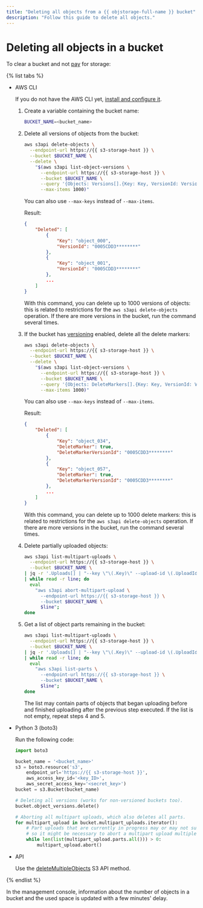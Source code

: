 ```yaml
---
title: "Deleting all objects from a {{ objstorage-full-name }} bucket"
description: "Follow this guide to delete all objects."
---
```


# Deleting all objects in a bucket

To clear a bucket and not [pay](../../pricing.md) for storage:

{% list tabs %}

- AWS CLI

   If you do not have the AWS CLI yet, [install and configure it](../../tools/aws-cli.md).

   1. Create a variable containing the bucket name:

      ```bash
      BUCKET_NAME=<bucket_name>
      ```

   1. Delete all versions of objects from the bucket:

      ```bash
      aws s3api delete-objects \
        --endpoint-url https://{{ s3-storage-host }} \
        --bucket $BUCKET_NAME \
        --delete \
          "$(aws s3api list-object-versions \
            --endpoint-url https://{{ s3-storage-host }} \
            --bucket $BUCKET_NAME \
            --query '{Objects: Versions[].{Key: Key, VersionId: VersionId}}' \
            --max-items 1000)"
      ```

      You can also use `--max-keys` instead of `--max-items`.

      Result:

      ```json
      {
          "Deleted": [
              {
                  "Key": "object_000",
                  "VersionId": "0005CDD3********"
              },
              {
                  "Key": "object_001",
                  "VersionId": "0005CDD3********"
              },
              ...
          ]
      }
      ```

      With this command, you can delete up to 1000 versions of objects: this is related to restrictions for the `aws s3api delete-objects` operation. If there are more versions in the bucket, run the command several times.

   1. If the bucket has [versioning](../../concepts/versioning.md) enabled, delete all the delete markers:

      ```bash
      aws s3api delete-objects \
        --endpoint-url https://{{ s3-storage-host }} \
        --bucket $BUCKET_NAME \
        --delete \
          "$(aws s3api list-object-versions \
            --endpoint-url https://{{ s3-storage-host }} \
            --bucket $BUCKET_NAME \
            --query '{Objects: DeleteMarkers[].{Key: Key, VersionId: VersionId}}' \
            --max-items 1000)"
      ```

      You can also use `--max-keys` instead of `--max-items`.

      Result:

      ```json
      {
          "Deleted": [
              {
                  "Key": "object_034",
                  "DeleteMarker": true,
                  "DeleteMarkerVersionId": "0005CDD3********"
              },
              {
                  "Key": "object_057",
                  "DeleteMarker": true,
                  "DeleteMarkerVersionId": "0005CDD3********"
              },
              ...
          ]
      }
      ```

      With this command, you can delete up to 1000 delete markers: this is related to restrictions for the `aws s3api delete-objects` operation. If there are more versions in the bucket, run the command several times.

   1. Delete partially uploaded objects:

      ```bash
      aws s3api list-multipart-uploads \
        --endpoint-url https://{{ s3-storage-host }} \
        --bucket $BUCKET_NAME \
      | jq -r '.Uploads[] | "--key \"\(.Key)\" --upload-id \(.UploadId)"' \
      | while read -r line; do
        eval
          "aws s3api abort-multipart-upload \
            --endpoint-url https://{{ s3-storage-host }} \
            --bucket $BUCKET_NAME \
            $line";
      done
      ```

   1. Get a list of object parts remaining in the bucket:

      ```bash
      aws s3api list-multipart-uploads \
        --endpoint-url https://{{ s3-storage-host }} \
        --bucket $BUCKET_NAME \
      | jq -r '.Uploads[] | "--key \"\(.Key)\" --upload-id \(.UploadId)"' \
      | while read -r line; do
        eval
          "aws s3api list-parts \
            --endpoint-url https://{{ s3-storage-host }} \
            --bucket $BUCKET_NAME \
            $line";
      done
      ```

      The list may contain parts of objects that began uploading before and finished uploading after the previous step executed. If the list is not empty, repeat steps 4 and 5.

- Python 3 (boto3)

   Run the following code:

   ```python
   import boto3

   bucket_name = '<bucket_name>'
   s3 = boto3.resource('s3',
       endpoint_url='https://{{ s3-storage-host }}',
       aws_access_key_id='<key_ID>',
       aws_secret_access_key='<secret_key>')
   bucket = s3.Bucket(bucket_name)

   # Deleting all versions (works for non-versioned buckets too).
   bucket.object_versions.delete()

   # Aborting all multipart uploads, which also deletes all parts.
   for multipart_upload in bucket.multipart_uploads.iterator():
       # Part uploads that are currently in progress may or may not succeed,
       # so it might be necessary to abort a multipart upload multiple times.
       while len(list(multipart_upload.parts.all())) > 0:
           multipart_upload.abort()
   ```

- API

   Use the [deleteMultipleObjects](../../s3/api-ref/object/deletemultipleobjects.md) S3 API method.

{% endlist %}

In the management console, information about the number of objects in a bucket and the used space is updated with a few minutes' delay.
